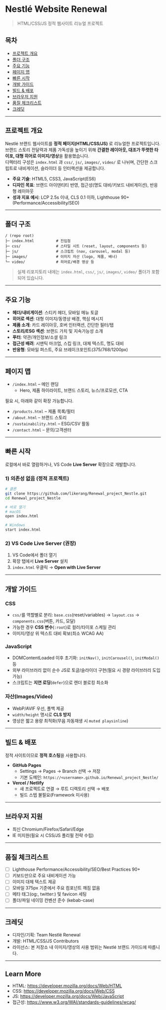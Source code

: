 # Nestlé Website Renewal
> HTML/CSS/JS 정적 웹사이트 리뉴얼 프로젝트

## 목차
- [프로젝트 개요](#프로젝트-개요)
- [폴더 구조](#폴더-구조)
- [주요 기능](#주요-기능)
- [페이지 맵](#페이지-맵)
- [빠른 시작](#빠른-시작)
- [개발 가이드](#개발-가이드)
- [빌드 & 배포](#빌드--배포)
- [브라우저 지원](#브라우저-지원)
- [품질 체크리스트](#품질-체크리스트)
- [크레딧](#크레딧)

---

## 프로젝트 개요
Nestlé 브랜드 웹사이트를 **정적 페이지(HTML/CSS/JS)** 로 리뉴얼한 프로젝트입니다. 브랜드 스토리 전달력과 제품 가독성을 높이기 위해 **간결한 레이아웃, 대조가 뚜렷한 타이포, 대형 히어로 이미지/영상**을 활용했습니다.  
디렉터리 구성은 `index.html` 과 `css/`, `js/`, `images/`, `video/` 로 나뉘며, 간단한 스크립트로 내비게이션, 슬라이더 등 인터랙션을 제공합니다.

- **주요 기술**: HTML5, CSS3, JavaScript(ES6)
- **디자인 목표**: 브랜드 아이덴티티 반영, 접근성(명도 대비/키보드 내비게이션), 반응형 레이아웃
- **성과 지표 예시**: LCP 2.5s 이내, CLS 0.1 이하, Lighthouse 90+ (Performance/Accessibility/SEO)

---

## 폴더 구조
```
/ (repo root)
├─ index.html          # 진입점
├─ css/                # 스타일 시트 (reset, layout, components 등)
├─ js/                 # 스크립트 (nav, carousel, modal 등)
├─ images/             # 이미지 자산 (logo, 제품, 배너)
└─ video/              # 히어로/배경 영상 등
```
> 실제 리포지토리 내에는 `index.html`, `css/`, `js/`, `images/`, `video/` 폴더가 포함되어 있습니다.

---

## 주요 기능
- **헤더/내비게이션**: 스티키 헤더, 모바일 메뉴 토글
- **히어로 섹션**: 대형 이미지/동영상 배경, 핵심 메시지
- **제품 소개**: 카드 레이아웃, 호버 인터랙션, 간단한 필터/탭
- **스토리/ESG 섹션**: 브랜드 가치 및 지속가능성 소개
- **푸터**: 약관/개인정보/소셜 링크
- **접근성 배려**: 시맨틱 마크업, 스킵 링크, 대체 텍스트, 명도 대비
- **반응형**: 모바일 퍼스트, 주요 브레이크포인트(375/768/1200px)

---

## 페이지 맵
- `/index.html` – 메인 랜딩  
  - Hero, 제품 하이라이트, 브랜드 스토리, 뉴스/프로모션, CTA

필요 시, 아래와 같이 확장 가능합니다.
- `/products.html` – 제품 목록/필터
- `/about.html` – 브랜드 스토리
- `/sustainability.html` – ESG/CSV 활동
- `/contact.html` – 문의/고객센터

---

## 빠른 시작
로컬에서 바로 열람하거나, VS Code **Live Server** 확장으로 개발합니다.

### 1) 의존성 없음 (정적 프로젝트)
```bash
# 클론
git clone https://github.com/likerang/Renewal_project_Nestle.git
cd Renewal_project_Nestle

# 바로 열기
# macOS
open index.html

# Windows
start index.html
```

### 2) VS Code Live Server (권장)
1. VS Code에서 폴더 열기
2. 확장 탭에서 **Live Server** 설치
3. `index.html` 우클릭 → **Open with Live Server**

---

## 개발 가이드
### CSS
- `css/`를 역할별로 분리: `base.css`(reset/variables) → `layout.css` → `components.css`(버튼, 카드, 모달)
- 가능한 경우 **CSS 변수**(`:root`)로 컬러/타이포 스케일 관리
- 이미지/영상 위 텍스트 대비 확보(최소 WCAG AA)

### JavaScript
- DOMContentLoaded 이후 초기화: `initNav()`, `initCarousel()`, `initModal()` 등
- 외부 라이브러리 없이 순수 JS로 토글/슬라이더 구현(필요 시 경량 라이브러리 도입 가능)
- 스크립트는 **지연 로딩**(`defer`)으로 렌더 블로킹 최소화

### 자산(Images/Video)
- WebP/AVIF 우선, 폴백 제공
- `width/height` 명시로 **CLS 방지**
- 영상은 짧고 용량 최적화(무음 자동재생 시 `muted playsinline`)

---

## 빌드 & 배포
정적 사이트이므로 **정적 호스팅**을 사용합니다.

- **GitHub Pages**  
  - Settings → Pages → Branch 선택 → 저장  
  - 기본 도메인: `https://<username>.github.io/Renewal_project_Nestle/`
- **Vercel / Netlify**  
  - 새 프로젝트로 연결 → 루트 디렉토리 선택 → 배포  
  - 빌드 스텝 불필요(Framework 미사용)

---

## 브라우저 지원
- 최신 Chromium/Firefox/Safari/Edge
- IE 미지원(필요 시 CSS/JS 폴리필 전략 수립)

---

## 품질 체크리스트
- [ ] Lighthouse Performance/Accessibility/SEO/Best Practices 90+
- [ ] 키보드만으로 주요 내비게이션 가능
- [ ] 이미지 대체 텍스트 제공
- [ ] 모바일 375px 기준에서 주요 컴포넌트 깨짐 없음
- [ ] 메타 태그(og:, twitter:) 및 favicon 세팅
- [ ] 폴더/파일 네이밍 컨벤션 준수 (kebab-case)

---

## 크레딧
- 디자인/기획: Team Nestlé Renewal
- 개발: HTML/CSS/JS Contributors
- 라이선스: 본 저장소 내 이미지/영상의 사용 범위는 Nestlé 브랜드 가이드에 따릅니다.

---

## Learn More
- HTML: https://developer.mozilla.org/docs/Web/HTML
- CSS: https://developer.mozilla.org/docs/Web/CSS
- JS: https://developer.mozilla.org/docs/Web/JavaScript
- 접근성: https://www.w3.org/WAI/standards-guidelines/wcag/
